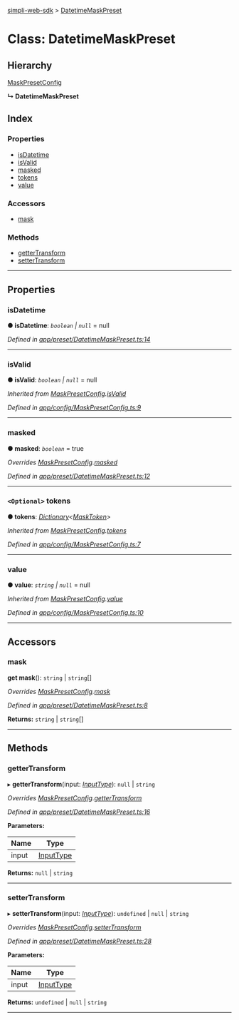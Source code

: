 [simpli-web-sdk](../README.md) > [DatetimeMaskPreset](../classes/datetimemaskpreset.md)

# Class: DatetimeMaskPreset

## Hierarchy

 [MaskPresetConfig](maskpresetconfig.md)

**↳ DatetimeMaskPreset**

## Index

### Properties

* [isDatetime](datetimemaskpreset.md#isdatetime)
* [isValid](datetimemaskpreset.md#isvalid)
* [masked](datetimemaskpreset.md#masked)
* [tokens](datetimemaskpreset.md#tokens)
* [value](datetimemaskpreset.md#value)

### Accessors

* [mask](datetimemaskpreset.md#mask)

### Methods

* [getterTransform](datetimemaskpreset.md#gettertransform)
* [setterTransform](datetimemaskpreset.md#settertransform)

---

## Properties

<a id="isdatetime"></a>

###  isDatetime

**● isDatetime**: *`boolean` \| `null`* =  null

*Defined in [app/preset/DatetimeMaskPreset.ts:14](https://github.com/simplitech/simpli-web-sdk/blob/4ed922b/src/app/preset/DatetimeMaskPreset.ts#L14)*

___
<a id="isvalid"></a>

###  isValid

**● isValid**: *`boolean` \| `null`* =  null

*Inherited from [MaskPresetConfig](maskpresetconfig.md).[isValid](maskpresetconfig.md#isvalid)*

*Defined in [app/config/MaskPresetConfig.ts:9](https://github.com/simplitech/simpli-web-sdk/blob/4ed922b/src/app/config/MaskPresetConfig.ts#L9)*

___
<a id="masked"></a>

###  masked

**● masked**: *`boolean`* = true

*Overrides [MaskPresetConfig](maskpresetconfig.md).[masked](maskpresetconfig.md#masked)*

*Defined in [app/preset/DatetimeMaskPreset.ts:12](https://github.com/simplitech/simpli-web-sdk/blob/4ed922b/src/app/preset/DatetimeMaskPreset.ts#L12)*

___
<a id="tokens"></a>

### `<Optional>` tokens

**● tokens**: *[Dictionary](../interfaces/dictionary.md)<[MaskToken](../interfaces/masktoken.md)>*

*Inherited from [MaskPresetConfig](maskpresetconfig.md).[tokens](maskpresetconfig.md#tokens)*

*Defined in [app/config/MaskPresetConfig.ts:7](https://github.com/simplitech/simpli-web-sdk/blob/4ed922b/src/app/config/MaskPresetConfig.ts#L7)*

___
<a id="value"></a>

###  value

**● value**: *`string` \| `null`* =  null

*Inherited from [MaskPresetConfig](maskpresetconfig.md).[value](maskpresetconfig.md#value)*

*Defined in [app/config/MaskPresetConfig.ts:10](https://github.com/simplitech/simpli-web-sdk/blob/4ed922b/src/app/config/MaskPresetConfig.ts#L10)*

___

## Accessors

<a id="mask"></a>

###  mask

**get mask**(): `string` \| `string`[]

*Overrides [MaskPresetConfig](maskpresetconfig.md).[mask](maskpresetconfig.md#mask)*

*Defined in [app/preset/DatetimeMaskPreset.ts:8](https://github.com/simplitech/simpli-web-sdk/blob/4ed922b/src/app/preset/DatetimeMaskPreset.ts#L8)*

**Returns:** `string` \| `string`[]

___

## Methods

<a id="gettertransform"></a>

###  getterTransform

▸ **getterTransform**(input: *[InputType](../#inputtype)*): `null` \| `string`

*Overrides [MaskPresetConfig](maskpresetconfig.md).[getterTransform](maskpresetconfig.md#gettertransform)*

*Defined in [app/preset/DatetimeMaskPreset.ts:16](https://github.com/simplitech/simpli-web-sdk/blob/4ed922b/src/app/preset/DatetimeMaskPreset.ts#L16)*

**Parameters:**

| Name | Type |
| ------ | ------ |
| input | [InputType](../#inputtype) |

**Returns:** `null` \| `string`

___
<a id="settertransform"></a>

###  setterTransform

▸ **setterTransform**(input: *[InputType](../#inputtype)*): `undefined` \| `null` \| `string`

*Overrides [MaskPresetConfig](maskpresetconfig.md).[setterTransform](maskpresetconfig.md#settertransform)*

*Defined in [app/preset/DatetimeMaskPreset.ts:28](https://github.com/simplitech/simpli-web-sdk/blob/4ed922b/src/app/preset/DatetimeMaskPreset.ts#L28)*

**Parameters:**

| Name | Type |
| ------ | ------ |
| input | [InputType](../#inputtype) |

**Returns:** `undefined` \| `null` \| `string`

___

